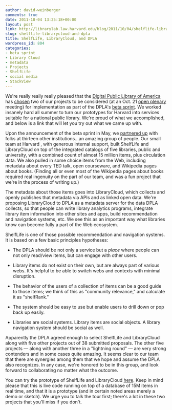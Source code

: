 ```yaml
---
author: david-weinberger
comments: true
date: 2011-10-04 13:25:18+00:00
layout: post
link: http://librarylab.law.harvard.edu/blog/2011/10/04/shelflife-librarycloud-and-dpla/
slug: shelflife-librarycloud-and-dpla
title: ShelfLife, LibraryCloud, and DPLA
wordpress_id: 804
categories:
- beta sprint
- Library Cloud
- metadata
- Projects
- ShelfLife
- social media
- StackView
---
```


We're really really really pleased that the [Digital Public Library of America](http://cyber.law.harvard.edu/research/dpla) has [chosen](http://cyber.law.harvard.edu/node/7115) two of our projects to be considered (at an Oct. 21 [open plenary](nhttp://cyber.law.harvard.edu/events/2011/10/dplaplenary) meeting) for implementation as part of the DPLA's [beta sprint](http://cyber.law.harvard.edu/newsroom/Digital_Public_Library_America_Beta_Sprint).  We worked insanely hard all summer to turn our prototypes for Harvard into services suitable for a national public library. We're proud of what we accomplished, and below is a link that will let you try out what we came up with.

Upon the announcement of the beta sprint in May, we [partnered up](http://librarylab.law.harvard.edu/dpla/) with folks at thirteen other institutions...an amazing group of people. Our small team at Harvard , with generous internal support, built ShelfLife and LibraryCloud on top of the integrated catalogs of five libraries, public and university, with a combined count of almost 15 million items, plus circulation data. We also pulled in some choice items from the Web, including metadata about every TED talk, open courseware, and Wikipedia pages about books. (Finding all or even most of the Wikipedia pages about books required real ingenuity on the part of our team, and was a fun project that we're in the process of writing up.)

The metadata about those items goes into LibraryCloud, which collects and openly publishes that metadata via APIs and as linked open data. We're proposing LibraryCloud to DPLA as a metadata server for the data DPLA collects, so that people can write library analytics programs, integrate library item information into other sites and apps, build recommendation and navigation systems, etc. We see this as an important way what libraries know can become fully a part of the Web ecosystem.

ShelfLife is one of those possible recommendation and navigation systems. It is based on a few basic principles hypotheses:

- The DPLA should be not only a service but a _place_ where people can not only read/view items, but can engage with  other users.

- Library items do not exist on their own, but are always part of various webs. It's helpful to be able to switch webs and contexts with minimal disruption.

- The behavior of the users of a collection of items can be a good guide to those items; we think of this as "community relevance," and calculate it as "shelfRank."

- The system should be easy to use  but enable users to drill down or pop back up easily.

- Libraries are social systems. Library items are social objects. A library navigation system should be social as well.

Apparently the DPLA agreed enough to select ShelfLife and LibraryCloud along with five other projects out of 38 submitted proposals. The other five projects — along with another three in a "lightning round"  —  are very strong contenders and in some cases quite amazing. It seems clear to our team that there are synergies among them that we hope and assume the DPLA also recognizes. In any case, we're honored to be in this group, and look forward to collaborating no matter what the outcome.

You can try the prototype of ShelfLife and LibraryCloud [here](http://librarylab.law.harvard.edu/dpla/demo). Keep in mind please that this is live code running on top of a database of 15M items in real time, and that it is a prototype (and in certain noted areas merely a demo or sketch). We urge you to talk the tour first; there's a lot in these two projects that you'll miss if you don't.
